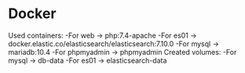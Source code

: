 # Docker
Used containers:
    -For web -> php:7.4-apache
    -For es01 -> docker.elastic.co/elasticsearch/elasticsearch:7.10.0
    -For mysql -> mariadb:10.4
    -For phpmyadmin -> phpmyadmin
Created volumes:
    -For mysql -> db-data
    -For es01 -> elasticsearch-data